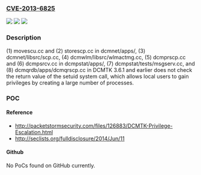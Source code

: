### [CVE-2013-6825](https://cve.mitre.org/cgi-bin/cvename.cgi?name=CVE-2013-6825)
![](https://img.shields.io/static/v1?label=Product&message=n%2Fa&color=blue)
![](https://img.shields.io/static/v1?label=Version&message=n%2Fa&color=blue)
![](https://img.shields.io/static/v1?label=Vulnerability&message=n%2Fa&color=brighgreen)

### Description

(1) movescu.cc and (2) storescp.cc in dcmnet/apps/, (3) dcmnet/libsrc/scp.cc, (4) dcmwlm/libsrc/wlmactmg.cc, (5) dcmprscp.cc and (6) dcmpsrcv.cc in dcmpstat/apps/, (7) dcmpstat/tests/msgserv.cc, and (8) dcmqrdb/apps/dcmqrscp.cc in DCMTK 3.6.1 and earlier does not check the return value of the setuid system call, which allows local users to gain privileges by creating a large number of processes.

### POC

#### Reference
- http://packetstormsecurity.com/files/126883/DCMTK-Privilege-Escalation.html
- http://seclists.org/fulldisclosure/2014/Jun/11

#### Github
No PoCs found on GitHub currently.

